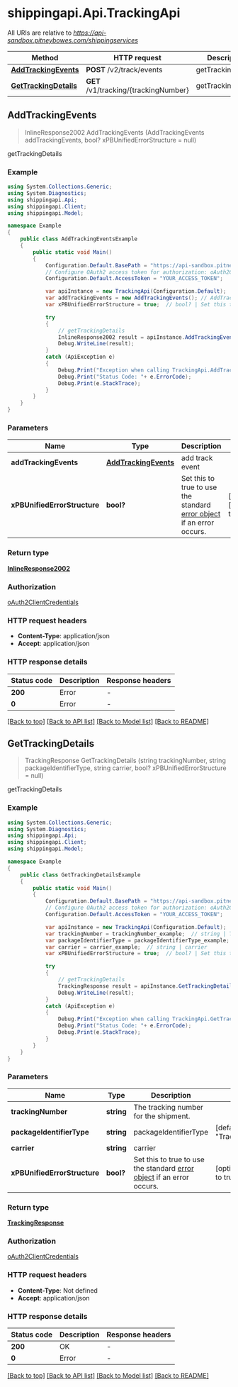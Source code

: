 # shippingapi.Api.TrackingApi

All URIs are relative to *https://api-sandbox.pitneybowes.com/shippingservices*

Method | HTTP request | Description
------------- | ------------- | -------------
[**AddTrackingEvents**](TrackingApi.md#addtrackingevents) | **POST** /v2/track/events | getTrackingDetails
[**GetTrackingDetails**](TrackingApi.md#gettrackingdetails) | **GET** /v1/tracking/{trackingNumber} | getTrackingDetails



## AddTrackingEvents

> InlineResponse2002 AddTrackingEvents (AddTrackingEvents addTrackingEvents, bool? xPBUnifiedErrorStructure = null)

getTrackingDetails

### Example

```csharp
using System.Collections.Generic;
using System.Diagnostics;
using shippingapi.Api;
using shippingapi.Client;
using shippingapi.Model;

namespace Example
{
    public class AddTrackingEventsExample
    {
        public static void Main()
        {
            Configuration.Default.BasePath = "https://api-sandbox.pitneybowes.com/shippingservices";
            // Configure OAuth2 access token for authorization: oAuth2ClientCredentials
            Configuration.Default.AccessToken = "YOUR_ACCESS_TOKEN";

            var apiInstance = new TrackingApi(Configuration.Default);
            var addTrackingEvents = new AddTrackingEvents(); // AddTrackingEvents | add track event
            var xPBUnifiedErrorStructure = true;  // bool? | Set this to true to use the standard [error object](https://shipping.pitneybowes.com/reference/error-object.html#standard-error-object) if an error occurs. (optional)  (default to true)

            try
            {
                // getTrackingDetails
                InlineResponse2002 result = apiInstance.AddTrackingEvents(addTrackingEvents, xPBUnifiedErrorStructure);
                Debug.WriteLine(result);
            }
            catch (ApiException e)
            {
                Debug.Print("Exception when calling TrackingApi.AddTrackingEvents: " + e.Message );
                Debug.Print("Status Code: "+ e.ErrorCode);
                Debug.Print(e.StackTrace);
            }
        }
    }
}
```

### Parameters


Name | Type | Description  | Notes
------------- | ------------- | ------------- | -------------
 **addTrackingEvents** | [**AddTrackingEvents**](AddTrackingEvents.md)| add track event | 
 **xPBUnifiedErrorStructure** | **bool?**| Set this to true to use the standard [error object](https://shipping.pitneybowes.com/reference/error-object.html#standard-error-object) if an error occurs. | [optional] [default to true]

### Return type

[**InlineResponse2002**](InlineResponse2002.md)

### Authorization

[oAuth2ClientCredentials](../README.md#oAuth2ClientCredentials)

### HTTP request headers

- **Content-Type**: application/json
- **Accept**: application/json

### HTTP response details
| Status code | Description | Response headers |
|-------------|-------------|------------------|
| **200** | Error |  -  |
| **0** | Error |  -  |

[[Back to top]](#)
[[Back to API list]](../README.md#documentation-for-api-endpoints)
[[Back to Model list]](../README.md#documentation-for-models)
[[Back to README]](../README.md)


## GetTrackingDetails

> TrackingResponse GetTrackingDetails (string trackingNumber, string packageIdentifierType, string carrier, bool? xPBUnifiedErrorStructure = null)

getTrackingDetails

### Example

```csharp
using System.Collections.Generic;
using System.Diagnostics;
using shippingapi.Api;
using shippingapi.Client;
using shippingapi.Model;

namespace Example
{
    public class GetTrackingDetailsExample
    {
        public static void Main()
        {
            Configuration.Default.BasePath = "https://api-sandbox.pitneybowes.com/shippingservices";
            // Configure OAuth2 access token for authorization: oAuth2ClientCredentials
            Configuration.Default.AccessToken = "YOUR_ACCESS_TOKEN";

            var apiInstance = new TrackingApi(Configuration.Default);
            var trackingNumber = trackingNumber_example;  // string | The tracking number for the shipment.
            var packageIdentifierType = packageIdentifierType_example;  // string | packageIdentifierType (default to "TrackingNumber")
            var carrier = carrier_example;  // string | carrier
            var xPBUnifiedErrorStructure = true;  // bool? | Set this to true to use the standard [error object](https://shipping.pitneybowes.com/reference/error-object.html#standard-error-object) if an error occurs. (optional)  (default to true)

            try
            {
                // getTrackingDetails
                TrackingResponse result = apiInstance.GetTrackingDetails(trackingNumber, packageIdentifierType, carrier, xPBUnifiedErrorStructure);
                Debug.WriteLine(result);
            }
            catch (ApiException e)
            {
                Debug.Print("Exception when calling TrackingApi.GetTrackingDetails: " + e.Message );
                Debug.Print("Status Code: "+ e.ErrorCode);
                Debug.Print(e.StackTrace);
            }
        }
    }
}
```

### Parameters


Name | Type | Description  | Notes
------------- | ------------- | ------------- | -------------
 **trackingNumber** | **string**| The tracking number for the shipment. | 
 **packageIdentifierType** | **string**| packageIdentifierType | [default to &quot;TrackingNumber&quot;]
 **carrier** | **string**| carrier | 
 **xPBUnifiedErrorStructure** | **bool?**| Set this to true to use the standard [error object](https://shipping.pitneybowes.com/reference/error-object.html#standard-error-object) if an error occurs. | [optional] [default to true]

### Return type

[**TrackingResponse**](TrackingResponse.md)

### Authorization

[oAuth2ClientCredentials](../README.md#oAuth2ClientCredentials)

### HTTP request headers

- **Content-Type**: Not defined
- **Accept**: application/json

### HTTP response details
| Status code | Description | Response headers |
|-------------|-------------|------------------|
| **200** | OK |  -  |
| **0** | Error |  -  |

[[Back to top]](#)
[[Back to API list]](../README.md#documentation-for-api-endpoints)
[[Back to Model list]](../README.md#documentation-for-models)
[[Back to README]](../README.md)

